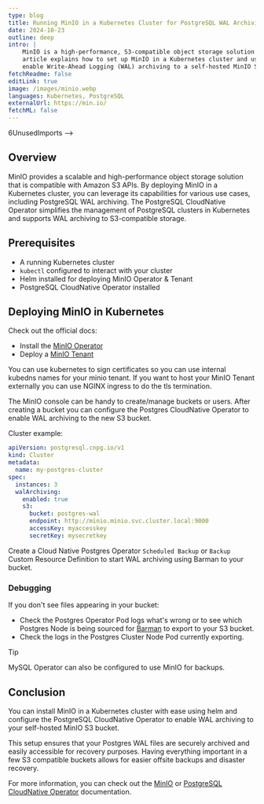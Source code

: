 ```yaml
---
type: blog
title: Running MinIO in a Kubernetes Cluster for PostgreSQL WAL Archiving
date: 2024-10-23
outline: deep
intro: |
    MinIO is a high-performance, S3-compatible object storage solution that can be deployed in a Kubernetes cluster. This
    article explains how to set up MinIO in a Kubernetes cluster and use it with the PostgreSQL CloudNative Operator to
    enable Write-Ahead Logging (WAL) archiving to a self-hosted MinIO S3 bucket.
fetchReadme: false
editLink: true
image: /images/minio.webp
languages: Kubernetes, PostgreSQL
externalUrl: https://min.io/
fetchML: false
---
```

<!--suppress CheckEmptyScriptTag, HtmlUnknownAttribute, ES6UnusedImports -->6UnusedImports -->
<script setup>
 import ArticleItem from '/components/ArticleItem.vue';
 import ArticleFooter from '/components/ArticleFooter.vue';
</script>
<ArticleItem :frontmatter="$frontmatter"/>

## Overview

MinIO provides a scalable and high-performance object storage solution that is compatible with Amazon S3 APIs. By
deploying MinIO in a Kubernetes cluster, you can leverage its capabilities for various use cases, including PostgreSQL
WAL archiving. The PostgreSQL CloudNative Operator simplifies the management of PostgreSQL clusters in Kubernetes and
supports WAL archiving to S3-compatible storage.

## Prerequisites

- A running Kubernetes cluster
- `kubectl` configured to interact with your cluster
- Helm installed for deploying MinIO Operator & Tenant
- PostgreSQL CloudNative Operator installed

## Deploying MinIO in Kubernetes

Check out the official docs:

- Install
  the [MinIO Operator](https://min.io/docs/minio/kubernetes/upstream/operations/install-deploy-manage/deploy-operator-helm.html)
- Deploy a [MinIO Tenant](https://min.io/docs/minio/kubernetes/upstream/operations/deploy-manage-tenants.html)

You can use kubernetes to sign certificates so you can use internal kubedns names for your minio tenant.
If you want to host your MinIO Tenant externally you can use NGINX ingress to do the tls termination.

The MinIO console can be handy to create/manage buckets or users.
After creating a bucket you can configure the Postgres CloudNative Operator to enable WAL archiving to the new S3
bucket.

Cluster example:

```yaml
apiVersion: postgresql.cnpg.io/v1
kind: Cluster
metadata:
  name: my-postgres-cluster
spec:
  instances: 3
  walArchiving:
    enabled: true
    s3:
      bucket: postgres-wal
      endpoint: http://minio.minio.svc.cluster.local:9000
      accessKey: myaccesskey
      secretKey: mysecretkey
```

Create a Cloud Native Postgres Operator `Scheduled Backup` or `Backup` Custom Resource Definition to start WAL archiving
using Barman to your bucket.

### Debugging

If you don't see files appearing in your bucket:

- Check the Postgres Operator Pod logs what's wrong or to see which Postgres Node is being sourced
  for [Barman](https://cloudnative-pg.io/documentation/1.16/backup_recovery/) to export to your S3 bucket.
- Check the logs in the Postgres Cluster Node Pod currently exporting.

> [!TIP]
> MySQL Operator can also be configured to use MinIO for backups.

## Conclusion

You can install MinIO in a Kubernetes cluster with ease using helm and configure the PostgreSQL CloudNative Operator to
enable WAL archiving to your self-hosted MinIO S3 bucket.

This setup ensures that your Postgres WAL files are securely archived and easily accessible for recovery purposes.
Having everything important in a few S3 compatible buckets allows for easier offsite backups and disaster recovery.

For more information, you can check out the [MinIO](https://docs.min.io/) or
[PostgreSQL CloudNative Operator](https://cloudnative-pg.io/) documentation.


